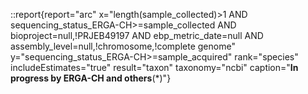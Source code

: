 ::report{report="arc" x="length(sample_collected)>1 AND sequencing_status_ERGA-CH>=sample_collected AND bioproject=null,!PRJEB49197 AND ebp_metric_date=null AND assembly_level=null,!chromosome,!complete genome" y="sequencing_status_ERGA-CH>=sample_acquired" rank="species" includeEstimates="true" result="taxon" taxonomy="ncbi" caption="**In progress by ERGA-CH and others**(*)"}
